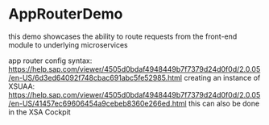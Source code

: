 # AppRouterDemo
this demo showcases the ability to route requests from the front-end module to underlying microservices

app router config syntax: https://help.sap.com/viewer/4505d0bdaf4948449b7f7379d24d0f0d/2.0.05/en-US/6d3ed64092f748cbac691abc5fe52985.html
creating an instance of XSUAA: https://help.sap.com/viewer/4505d0bdaf4948449b7f7379d24d0f0d/2.0.05/en-US/41457ec69606454a9cebeb8360e266ed.html
			this can also be done in the XSA Cockpit
